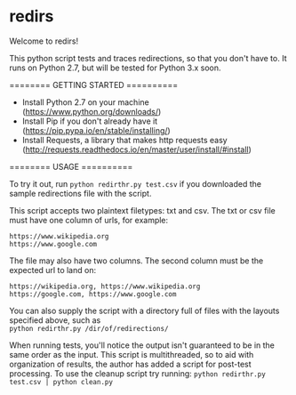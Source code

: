# redirs

Welcome to redirs!

This python script tests and traces redirections, so that you don't have to. It runs on Python 2.7, but will be tested for Python 3.x soon.

======== GETTING STARTED ==========

* Install Python 2.7 on your machine (https://www.python.org/downloads/)
* Install Pip if you don't already have it (https://pip.pypa.io/en/stable/installing/)
* Install Requests, a library that makes http requests easy (http://requests.readthedocs.io/en/master/user/install/#install)

======== USAGE ==========

To try it out, run `python redirthr.py test.csv` if you downloaded the sample redirections file with the script. <br>

This script accepts two plaintext filetypes: txt and csv. The txt or csv file must have one column of urls, for example:

`https://www.wikipedia.org` <br>
`https://www.google.com` <br>

The file may also have two columns. The second column must be the expected url to land on:

`https://wikipedia.org, https://www.wikipedia.org` <br>
`https://google.com, https://www.google.com` <br>

You can also supply the script with a directory full of files with the layouts specified above, such as <br>
`python redirthr.py /dir/of/redirections/`

When running tests, you'll notice the output isn't guaranteed to be in the same order as the input. This script is multithreaded, so to aid with organization of results, the author has added a script for post-test processing. To use the cleanup script try running:
`python redirthr.py test.csv | python clean.py`
